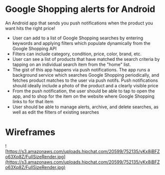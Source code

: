 # Google Shopping alerts for Android

An Android app that sends you push notifications when the product you want hits the right price!


- User can add to a list of Google Shopping searches by entering keywords and applying filters which populate dynamically from the Google Shopping API
 - Filters can include category, condition, price, color, brand, etc.
- User can see a list of products that have matched the search criteria by tapping on an individual search item from the "home" list.
- The gist of this app happens via push notifications. The app runs a background service which searches Google Shopping periodically, and fetches product matches to the user via push notifs. Push notifications should ideally include a photo of the product and a clearly visible price
- From the push notification, the user should be able to tap to open the app, and to shop for the item on the website where Google Shopping links to for that item
- User should be able to manage alerts, archive, and delete searches, as well as edit the filters of existing searches

# Wireframes


![https://s3.amazonaws.com/uploads.hipchat.com/20599/752135/yKx8jBFZo63Xp8Z/FullSizeRender.jpg](https://s3.amazonaws.com/uploads.hipchat.com/20599/752135/yKx8jBFZo63Xp8Z/FullSizeRender.jpg)
